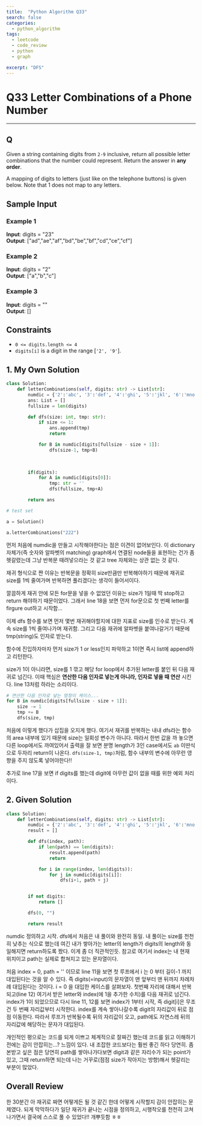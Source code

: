 ```yaml
---
title:  "Python Algorithm Q33"
search: false
categories: 
  - python_algorithm
tags:
  - leetcode
  - code_review
  - python
  - graph

excerpt: "DFS"
---
```


# Q33 Letter Combinations of a Phone Number
___

## Q

Given a string containing digits from `2-9` inclusive, return all possible letter combinations that the number could represent. Return the answer in __any order__.

A mapping of digits to letters (just like on the telephone buttons) is given below. Note that 1 does not map to any letters.

## Sample Input

### Example 1
__Input__: digits = "23"  
__Output__: ["ad","ae","af","bd","be","bf","cd","ce","cf"]  

### Example 2
__Input__: digits = "2"  
__Output__: ["a","b","c"]  

### Example 3
__Input__: digits = ""  
__Output__: []  

## Constraints

- `0 <= digits.length <= 4`
- `digits[i]` is a digit in the range [`'2', '9'`].


## 1. My Own Solution

```py
class Solution:
    def letterCombinations(self, digits: str) -> List[str]:
        numdic = {'2':'abc', '3':'def', '4':'ghi', '5':'jkl', '6':'mno', '7':'pqrs', '8':'tuv', '9':'wxyz'}
        ans: List = []
        fullsize = len(digits)

        def dfs(size: int, tmp: str):
            if size <= 1:
                ans.append(tmp)
                return

            for B in numdic[digits[fullsize - size + 1]]:
                dfs(size-1, tmp+B)
            

        
        if(digits):
            for A in numdic[digits[0]]:
                tmp: str = ''
                dfs(fullsize, tmp+A)

        return ans

# test set

a = Solution()

a.letterCombinations("222")
```

먼저 처음에 numdic을 만들고 시작해야한다는 점은 이견이 없어보인다. 이 dictionary 자체가(즉 숫자와 알파벳의 matching) graph에서 연결된 node들을 표현하는 건가 좀 헷갈렸는데 그냥 반복문 때려넣으라는 것 같고 tree 자체와는 상관 없는 것 같다.  

재귀 형식으로 짠 이유는 반복문을 정확히 size만큼만 반복해야하기 때문에 재귀로 size를 1씩 줄여가며 반복하면 풀리겠다는 생각이 들어서이다.  

깔끔하게 재귀 안에 모든 for문을 넣을 수 없었던 이유는 size가 1일때 딱 stop하고 return 해야하기 때문이었다. 그래서 line 18을 보면 먼저 for문으로 첫 번째 letter를 firgure out하고 시작함...  

이제 dfs 함수를 보면 먼저 몇번 재귀해야할지에 대한 지표로 size를 인수로 받는다. 계속 size를 1씩 줄여나가며 재귀함. 그리고 다음 재귀에 알파벳을 붙여나갈거기 때문에 tmp(string)도 인자로 받는다.  

함수에 진입하자마자 먼저 size가 1 or less인지 파악하고 1이면 즉시 list에 append하고 리턴한다.  

size가 1이 아니라면, size를 1 깎고 해당 for loop에서 추가된 letter를 붙인 뒤 다음 재귀로 넘긴다. 이때 핵심은 __연산한 다음 인자로 넣는게 아니라, 인자로 넣을 때 연산__ 시킨다. line 13처럼 하라는 소리이다.

```py
# 연산한 다음 인자로 넣는 멍청이 케이스...
for B in numdic[digits[fullsize - size + 1]]:
    size -= 1
    tmp += B
    dfs(size, tmp)
```
처음에 이렇게 했다가 삽집을 오지게 했다. 여기서 재귀를 반복하는 내내 dfs라는 함수의 area 내부에 있기 때문에 size는 일회성 변수가 아니다. 따라서 한번 값을 까 놓으면 다른 loop에서도 까여있어서 출력을 잘 보면 분명 length가 3인 case에서도 `ab` 이딴식으로 두자리 return이 나온다. `dfs(size-1, tmp)`처럼, 함수 내부의 변수에 아무런 영향을 주지 않도록 넣어야한다!! 

추가로 line 17을 보면 if digits를 했는데 digit에 아무런 값이 없을 때를 위한 예외 처리이다.


## 2. Given Solution

```py
class Solution:
    def letterCombinations(self, digits: str) -> List[str]:
        numdic = {'2':'abc', '3':'def', '4':'ghi', '5':'jkl', '6':'mno', '7':'pqrs', '8':'tuv', '9':'wxyz'}
        result = []

        def dfs(index, path):
            if len(path) == len(digits):
                result.append(path)
                return

            for i in range(index, len(digits)):
                for j in numdic[digits[i]]:
                    dfs(i+1, path + j)


        if not digits:
            return []

        dfs(0, "")

        return result
```

numdic 정의하고 시작. dfs에서 처음은 내 풀이와 완전히 동일. 내 풀이는 size를 천천히 낮추는 식으로 했는데 여긴 내가 쌓아가는 letter의 length가 digits의 length와 동일해지면 return하도록 짰다. 이게 좀 더 직관적인듯. 참고로 여기서 index는 내 현재 위치이고 path는 실제로 합쳐지고 있는 문자열이다.  

처음 index = 0, path = '' 이므로 line 11을 보면 첫 루프에서 i 는 0 부터 길이-1 까지 대입된다는 것을 알 수 있다. 즉 digits(=input)의 문자열이 맨 앞부터 맨 뒤까지 차례차례 대입된다는 것이다. i = 0 을 대입한 케이스를 살펴보자. 첫번째 자리에 대해서 반복되고(line 12) 여기서 받은 letter와 index(에 1을 추가한 수치)를 다음 재귀로 넘긴다. index가 1이 되었으므로 다시 line 11, 12를 보면 index가 1부터 시작, 즉 digit[i]은 무조건 두 번째 자리값부터 시작한다. index를 계속 쌓아나갈수록 digit의 자리값이 뒤로 점점 이동한다. 따라서 루프가 반복될수록 뒤의 자리값이 오고, path에도 자연스레 뒤의 자리값에 해당하는 문자가 대입된다.  

개인적인 평으로는 코드를 되게 이쁘고 체계적으로 잘짜긴 했는데 코드를 읽고 이해하기 전에는 감이 안잡히는...? 느낌이 있다. 내 조잡한 코드보다는 훨씬 좋긴 하다 당연히. 좀 본받고 싶은 점은 당연히 path를 쌓아나가다보면 digit과 같은 자리수가 되는 point가 있고, 그때 return하면 되는데 나는 거꾸로(점점 size가 작아지는 방향)해서 헷갈리는 부분이 많았다.


## Overall Review

한 30분간 아 재귀로 짜면 어떻게든 될 것 같긴 한데 어떻게 시작할지 감이 안잡히는 문제였다. 되게 막막하다가 일단 재귀가 끝나는 시점을 정의하고, 시행착오를 천천히 고쳐나가면서 결국에 스스로 풀 수 있었다!! 개뿌듯함 ㅎㅎ